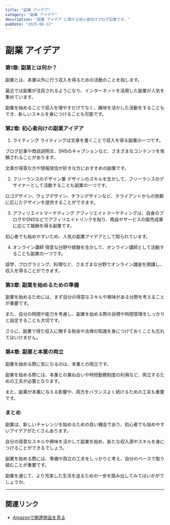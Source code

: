 ```yaml
---
title: "副業 アイデア"
category: "副業 アイデア"
description: "副業 アイデア に関する初心者向けブログ記事です。"
pubDate: "2025-08-12"
---
```


# 副業 アイデア

### 第1章: 副業とは何か？
副業とは、本業以外に行う収入を得るための活動のことを指します。

最近では副業が注目されるようになり、インターネットを活用した副業が人気を集めています。

副業を始めることで収入を増やすだけでなく、趣味を活かした活動をすることもでき、新しいスキルを身につけることも可能です。



### 第2章: 初心者向けの副業アイデア
1. ライティング
ライティングは文章を書くことで収入を得る副業の一つです。

ブログ記事や商品説明文、SNSのキャプションなど、さまざまなコンテンツを依頼されることがあります。

文章が得意な方や情報発信が好きな方におすすめの副業です。



2. フリーランスのデザイン業
デザインのスキルを生かして、フリーランスのデザイナーとして活動することも副業の一つです。

ロゴデザイン、ウェブデザイン、チラシデザインなど、クライアントからの依頼に応じたデザインを提供することができます。



3. アフィリエイトマーケティング
アフィリエイトマーケティングは、自身のブログやSNSなどでアフィリエイトリンクを貼り、商品やサービスの販売成果に応じて報酬を得る副業です。

初心者でも始めやすいため、人気の副業アイデアとして知られています。



4. オンライン講師
得意な分野や経験を生かして、オンライン講師として活動することも副業の一つです。

語学、プログラミング、料理など、さまざまな分野でオンライン講座を開講し、収入を得ることができます。



### 第3章: 副業を始めるための準備
副業を始めるためには、まず自分の得意なスキルや興味がある分野を考えることが重要です。

また、自分の時間や能力を考慮し、副業を始める際の目標や時間管理をしっかりと設定することも大切です。

さらに、副業で得た収入に関する税金や法律の知識を身につけておくことも忘れてはいけません。



### 第4章: 副業と本業の両立
副業を始める際に気になるのは、本業との両立です。

副業を始める際には、本業との兼ね合いや時短勤務制度の利用など、両立するための工夫が必要となります。

また、副業が本業に与える影響や、両方をバランスよく続けるための工夫も重要です。



### まとめ
副業は、新しいチャレンジを始めるための良い機会であり、初心者でも始めやすいアイデアがたくさんあります。

自分の得意なスキルや興味を活かして副業を始め、新たな収入源やスキルを身につけることができるでしょう。

副業を始める際には、準備や両立の工夫をしっかりと考え、自分のペースで取り組むことが重要です。

副業を通じて、より充実した生活を送るための一歩を踏み出してみてはいかがでしょうか。



---

## 関連リンク

- [Amazonで関連商品を見る](https://www.amazon.co.jp/s?k=%E5%89%AF%E6%A5%AD+%E3%82%A2%E3%82%A4%E3%83%87%E3%82%A2&tag=autowritehubai-22)
